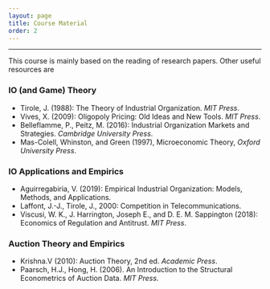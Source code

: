 ```yaml
---
layout: page
title: Course Material
order: 2
---
```

***

This course is mainly based on the reading of research papers. Other useful resources are

### IO (and Game) Theory
- Tirole, J. (1988): The Theory of Industrial Organization. *MIT Press*.  
- Vives, X. (2009): Oligopoly Pricing: Old Ideas and New Tools. *MIT Press*.  
- Belleflamme, P., Peitz, M. (2016): Industrial Organization Markets and Strategies. *Cambridge University Press*.  
- Mas-Colell, Whinston, and Green (1997), Microeconomic Theory, *Oxford University Press*.

### IO Applications and Empirics
- Aguirregabiria, V. (2019): Empirical Industrial Organization: Models, Methods, and Applications.  
- Laffont, J.-J., Tirole, J., 2000: Competition in Telecommunications.  
- Viscusi, W. K., J. Harrington, Joseph E., and D. E. M. Sappington (2018): Economics of Regulation and Antitrust. *MIT Press*.  

### Auction Theory and Empirics
- Krishna.V (2010): Auction Theory, 2nd ed. *Academic Press*.  
- Paarsch, H.J., Hong, H. (2006). An Introduction to the Structural Econometrics of Auction Data. *MIT Press*.
